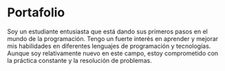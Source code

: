 # Portafolio
Soy un estudiante entusiasta que está dando sus primeros pasos en el mundo de la programación. Tengo un fuerte interés en aprender y mejorar mis habilidades en diferentes lenguajes de programación y tecnologías. Aunque soy relativamente nuevo en este campo, estoy comprometido con la práctica constante y la resolución de problemas.
